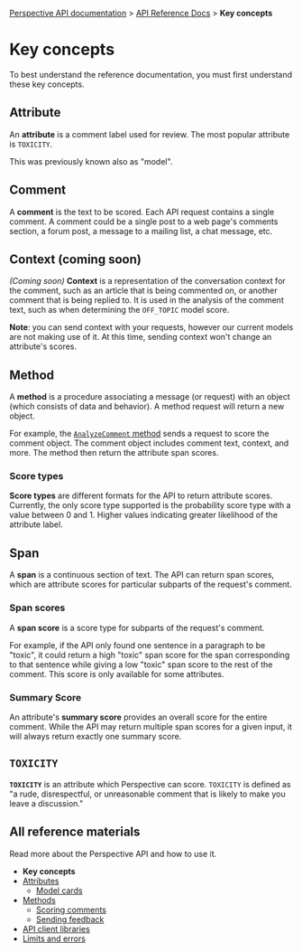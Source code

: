[Perspective API documentation](../README.md) > [API Reference Docs](README.md) > **Key concepts**

# Key concepts

To best understand the reference documentation, you must first understand these
key concepts.

## Attribute

An **attribute** is a comment label used for review. The most popular attribute
is `TOXICITY`.

This was previously known also as "model".

## Comment

A **comment** is the text to be scored. Each API request contains a single
comment. A comment could be a single post to a web page's comments section,
a forum post, a message to a mailing list, a chat message, etc.

## Context (coming soon)

_(Coming soon)_ **Context** is a representation of the conversation context
for the comment, such as an article that is being commented on, or another
comment that is being replied to. It is used in the analysis of the
comment text, such as when determining the `OFF_TOPIC` model score.

**Note**: you can send context with your requests, however our current models
are not making use of it. At this time, sending context won't change an
attribute's scores.

## Method

A **method** is a procedure associating a message (or request) with an
object (which consists of data and behavior). A method request will return
a new object.

For example, the [`AnalyzeComment` method](methods.md#scoring-comments-analyzecomment)
sends a request to score the comment object. The comment object includes
comment text, context, and more. The method then return the attribute span
scores.

### Score types

**Score types** are different formats for the API to return attribute
scores. Currently, the only score type supported is the probability score
type with a value between 0 and 1. Higher values indicating greater likelihood
of the attribute label.

## Span

A **span** is a continuous section of text. The API can return span scores,
which are attribute scores for particular subparts of the request's comment.

### Span scores

A **span score** is a score type for subparts of the request's comment.

For example, if the API only found one sentence in a paragraph to be "toxic",
it could return a high "toxic" span score for the span corresponding to that
sentence while giving a low "toxic" span score to the rest of the comment.
This score is only available for some attributes.

### Summary Score

An attribute's **summary score** provides an overall score for the entire
comment. While the API may return multiple span scores for a given input, it
will always return exactly one summary score.

## `TOXICITY`

**`TOXICITY`** is an attribute which Perspective can score. `TOXICITY` is defined
as "a rude, disrespectful, or unreasonable comment that is likely to make you
leave a discussion."

## All reference materials

Read more about the Perspective API and how to use it.

* **Key concepts**
* [Attributes](models.md)
   * [Model cards](model-cards/README.md)
* [Methods](methods.md)
   * [Scoring comments](methods.md#scoring-comments-analyzecomment)
   * [Sending feedback](methods.md#sending-feedback-suggestcommentscore)
* [API client libraries](clients.md)
* [Limits and errors](limits.md)

